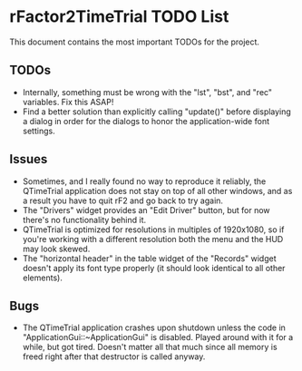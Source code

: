 # rFactor2TimeTrial TODO List

This document contains the most important TODOs for the project.

## TODOs

- Internally, something must be wrong with the "lst", "bst", and "rec" variables. Fix this ASAP!
- Find a better solution than explicitly calling "update()" before displaying a dialog in order for the dialogs to honor the application-wide font settings.

## Issues

- Sometimes, and I really found no way to reproduce it reliably, the QTimeTrial application does not stay on top of all other windows, and as a result you have to quit rF2 and go back to try again.
- The "Drivers" widget provides an "Edit Driver" button, but for now there's no functionality behind it.
- QTimeTrial is optimized for resolutions in multiples of 1920x1080, so if you're working with a different resolution both the menu and the HUD may look skewed.
- The "horizontal header" in the table widget of the "Records" widget doesn't apply its font type properly (it should look identical to all other elements).

## Bugs

- The QTimeTrial application crashes upon shutdown unless the code in "ApplicationGui::~ApplicationGui" is disabled. Played around with it for a while, but got tired. Doesn't matter all that much since all memory is freed right after that destructor is called anyway.
